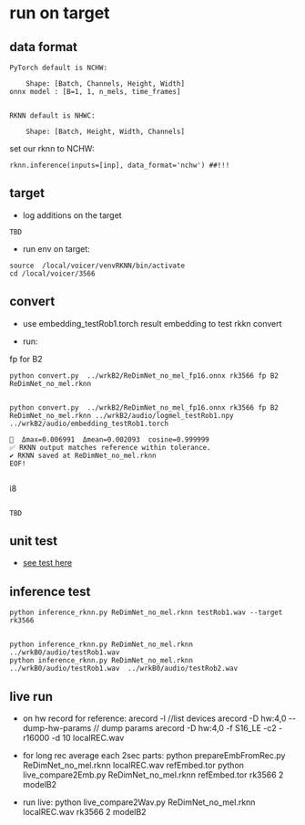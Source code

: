 # run on target

## data format

```
PyTorch default is NCHW:

    Shape: [Batch, Channels, Height, Width]
onnx model : [B=1, 1, n_mels, time_frames]


RKNN default is NHWC:

    Shape: [Batch, Height, Width, Channels]
```

set our rknn to NCHW:

```
rknn.inference(inputs=[inp], data_format='nchw') ##!!!
```

## target

* log additions on the target
```
TBD
```

* run env on target:
```
source  /local/voicer/venvRKNN/bin/activate
cd /local/voicer/3566
```



## convert

* use embedding_testRob1.torch result embedding to test rkkn convert

* run:

fp for B2

```
python convert.py  ../wrkB2/ReDimNet_no_mel_fp16.onnx rk3566 fp B2 ReDimNet_no_mel.rknn 


python convert.py  ../wrkB2/ReDimNet_no_mel_fp16.onnx rk3566 fp B2 ReDimNet_no_mel.rknn ../wrkB2/audio/logmel_testRob1.npy  ../wrkB2/audio/embedding_testRob1.torch 

🔎  Δmax=0.006991  Δmean=0.002093  cosine=0.999999
✅ RKNN output matches reference within tolerance.
✔ RKNN saved at ReDimNet_no_mel.rknn
EOF!


```

i8 

```

TBD

```

## unit test

* [see test here](./test/readme.md)


## inference test

```
python inference_rknn.py ReDimNet_no_mel.rknn testRob1.wav --target rk3566


python inference_rknn.py ReDimNet_no_mel.rknn ../wrkB0/audio/testRob1.wav
python inference_rknn.py ReDimNet_no_mel.rknn ../wrkB0/audio/testRob1.wav  ../wrkB0/audio/testRob2.wav
```


## live run

* on hw record for reference:
    arecord -l //list devices
    arecord -D hw:4,0 --dump-hw-params  // dump params
    arecord -D hw:4,0 -f S16_LE -c2 -r16000 -d 10 localREC.wav

* for long rec average each 2sec parts:
    python prepareEmbFromRec.py  ReDimNet_no_mel.rknn localREC.wav refEmbed.tor
    python live_compare2Emb.py  ReDimNet_no_mel.rknn refEmbed.tor rk3566 2 modelB2

* run live:
    python live_compare2Wav.py  ReDimNet_no_mel.rknn localREC.wav rk3566 2 modelB2

    

